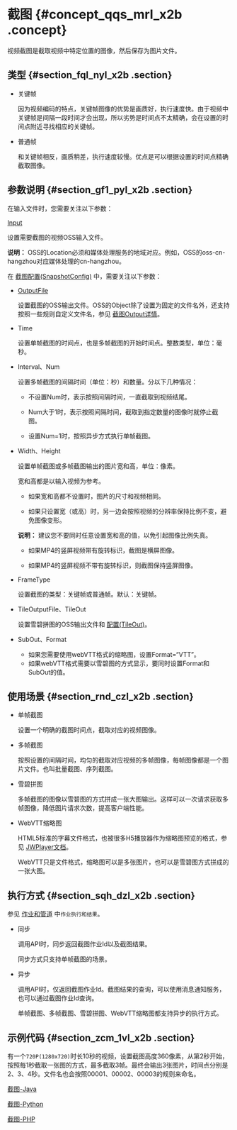 # 截图 {#concept_qqs_mrl_x2b .concept}

视频截图是截取视频中特定位置的图像，然后保存为图片文件。

## 类型 {#section_fql_nyl_x2b .section}

-   关键帧

    因为视频编码的特点，关键帧图像的优势是画质好，执行速度快。由于视频中关键帧是间隔一段时间才会出现，所以劣势是时间点不太精确，会在设置的时间点附近寻找相应的关键帧。

-   普通帧

    和关键帧相反，画质稍差，执行速度较慢。优点是可以根据设置的时间点精确截取图像。


## 参数说明 {#section_gf1_pyl_x2b .section}

在输入文件时，您需要关注以下参数：

[Input](https://help.aliyun.com/document_detail/29253.html#h2-19-15)

设置需要截图的视频OSS输入文件。

**说明：** OSS的Location必须和媒体处理服务的地域对应。例如，OSS的oss-cn-hangzhou对应媒体处理的cn-hangzhou。

在 [截图配置\(SnapshotConfig\)](https://help.aliyun.com/document_detail/29253.html#h2-11-snapshotconfig-10) 中，需要关注以下参数：

-   [OutputFile](https://help.aliyun.com/document_detail/29253.html#h2-38-outputfile-34)

    设置截图的OSS输出文件。OSS的Object除了设置为固定的文件名外，还支持按照一些规则自定义文件名，参见 [截图Output详情](https://help.aliyun.com/document_detail/29253.html#h2-38-outputfile-34)。

-   Time

    设置单帧截图的时间点，也是多帧截图的开始时间点。整数类型，单位：毫秒。

-   Interval、Num

    设置多帧截图的间隔时间（单位：秒）和数量。分以下几种情况：

    -   不设置Num时，表示按照间隔时间，一直截取到视频结尾。

    -   Num大于1时，表示按照间隔时间，截取到指定数量的图像时就停止截图。

    -   设置Num=1时，按照异步方式执行单帧截图。

-   Width、Height

    设置单帧截图或多帧截图输出的图片宽和高，单位：像素。

    宽和高都是以输入视频为参考。

    -   如果宽和高都不设置时，图片的尺寸和视频相同。

    -   如果只设置宽（或高）时，另一边会按照视频的分辨率保持比例不变，避免图像变形。

    **说明：** 建议您不要同时任意设置宽和高的值，以免引起图像比例失真。

    -   如果MP4的竖屏视频带有旋转标识，截图是横屏图像。

    -   如果MP4的竖屏视频不带有旋转标识，则截图保持竖屏图像。

-   FrameType

    设置截图的类型：关键帧或普通帧。默认：关键帧。

-   TileOutputFile、TileOut

    设置雪碧拼图的OSS输出文件和 [配置\(TileOut\)](https://help.aliyun.com/document_detail/29253.html#h2-39-tileout-35)。

-   SubOut、Format
    -   如果您需要使用webVTT格式的缩略图，设置Format=“VTT”。
    -   如果webVTT格式需要以雪碧图的方式显示，要同时设置Format和SubOut的值。

## 使用场景 {#section_rnd_czl_x2b .section}

-   单帧截图

    设置一个明确的截图时间点，截取对应的视频图像。

-   多帧截图

    按照设置的间隔时间，均匀的截取对应视频的多帧图像，每帧图像都是一个图片文件。也叫批量截图、序列截图。

-   雪碧拼图

    多帧截图的图像以雪碧图的方式拼成一张大图输出。这样可以一次请求获取多帧图像，降低图片请求次数，提高客户端性能。

-   WebVTT缩略图

    HTML5标准的字幕文件格式，也被很多H5播放器作为缩略图预览的格式，参见 [JWPlayer文档](https://support.jwplayer.com/articles/how-to-add-preview-thumbnails)。

    WebVTT只是文件格式，缩略图可以是多张图片，也可以是雪碧图方式拼成的一张大图。


## 执行方式 {#section_sqh_dzl_x2b .section}

参见 [作业和管道](https://help.aliyun.com/document_detail/64682.html) 中`作业执行和结果`。

-   同步

    调用API时，同步返回截图作业Id以及截图结果。

    同步方式只支持单帧截图的场景。

-   异步

    调用API时，仅返回截图作业Id。截图结果的查询，可以使用消息通知服务，也可以通过截图作业Id查询。

    单帧截图、多帧截图、雪碧拼图、WebVTT缩略图都支持异步的执行方式。


## 示例代码 {#section_zcm_1vl_x2b .section}

有一个`720P(1280x720)`时长10秒的视频，设置截图高度360像素，从第2秒开始，按照每1秒截取一张图的方式，最多截取3帧。最终会输出3张图片，时间点分别是2、3、4秒。文件名也会按照00001、00002、00003的规则来命名。

[截图-Java](https://help.aliyun.com/document_detail/56333.html)

[截图-Python](https://help.aliyun.com/document_detail/56338.html)

[截图-PHP](https://help.aliyun.com/document_detail/56337.html)

